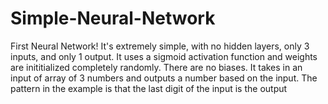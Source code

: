 # Simple-Neural-Network

First Neural Network!  It's extremely simple, with no hidden layers, only 3 inputs, and only 1 output.
It uses a sigmoid activation function and weights are inititialized completely randomly.  There are no biases.
It takes in an input of array of 3 numbers and outputs a number based on the input.
The pattern in the example is that the last digit of the input is the output
